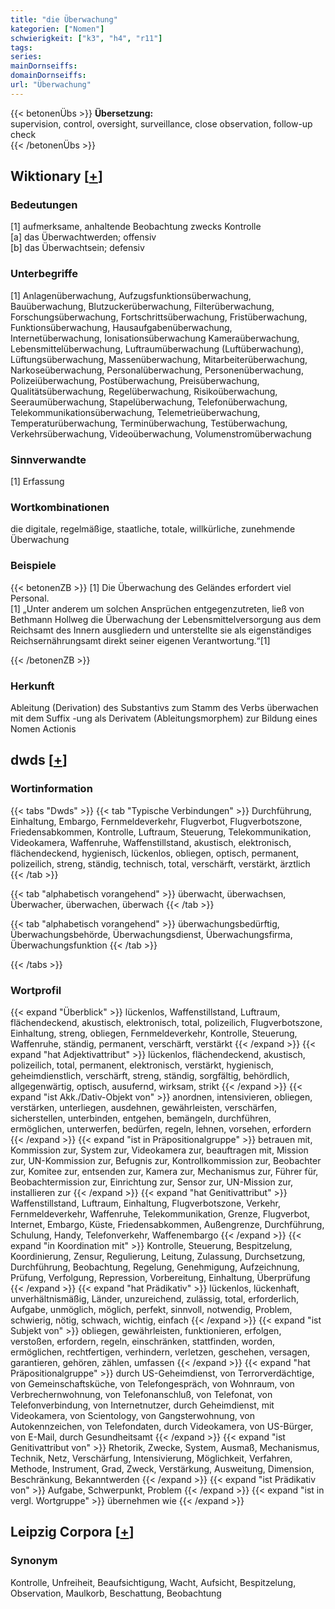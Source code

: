 ```yaml
---
title: "die Überwachung"
kategorien: ["Nomen"]
schwierigkeit: ["k3", "h4", "r11"]
tags:
series:
mainDornseiffs:
domainDornseiffs:
url: "Überwachung"
---
```


{{< betonenÜbs >}}
**Übersetzung:**  
supervision, control, oversight, surveillance, close observation, follow-up check  
{{< /betonenÜbs >}}

## Wiktionary [[+](https://de.wiktionary.org/wiki/Überwachung)]

### Bedeutungen
[1] aufmerksame, anhaltende Beobachtung zwecks Kontrolle  
[a] das Überwachtwerden; offensiv  
[b] das Überwachtsein; defensiv  

### Unterbegriffe
[1] Anlagenüberwachung, Aufzugsfunktionsüberwachung, Bauüberwachung, Blutzuckerüberwachung, Filterüberwachung, Forschungsüberwachung, Fortschrittsüberwachung, Fristüberwachung, Funktionsüberwachung, Hausaufgabenüberwachung, Internetüberwachung, Ionisationsüberwachung Kameraüberwachung, Lebensmittelüberwachung, Luftraumüberwachung (Luftüberwachung), Lüftungsüberwachung, Massenüberwachung, Mitarbeiterüberwachung, Narkoseüberwachung, Personalüberwachung, Personenüberwachung, Polizeiüberwachung, Postüberwachung, Preisüberwachung, Qualitätsüberwachung, Regelüberwachung, Risikoüberwachung, Seeraumüberwachung, Stapelüberwachung, Telefonüberwachung, Telekommunikationsüberwachung, Telemetrieüberwachung, Temperaturüberwachung, Terminüberwachung, Testüberwachung, Verkehrsüberwachung, Videoüberwachung, Volumenstromüberwachung  

### Sinnverwandte
[1] Erfassung  

### Wortkombinationen
die digitale, regelmäßige, staatliche, totale, willkürliche, zunehmende Überwachung  

### Beispiele
{{< betonenZB >}}
[1] Die Überwachung des Geländes erfordert viel Personal.  
[1] „Unter anderem um solchen Ansprüchen entgegenzutreten, ließ von Bethmann Hollweg die Überwachung der Lebensmittelversorgung aus dem Reichsamt des Innern ausgliedern und unterstellte sie als eigenständiges Reichsernährungsamt direkt seiner eigenen Verantwortung.“[1]  

{{< /betonenZB >}}
### Herkunft
Ableitung (Derivation) des Substantivs zum Stamm des Verbs überwachen mit dem Suffix -ung als Derivatem (Ableitungsmorphem) zur Bildung eines Nomen Actionis  



## dwds [[+](https://www.dwds.de/wb/Überwachung)]

### Wortinformation
{{< tabs "Dwds" >}}
{{< tab "Typische Verbindungen" >}}
Durchführung, Einhaltung, Embargo, Fernmeldeverkehr, Flugverbot, Flugverbotszone, Friedensabkommen, Kontrolle, Luftraum, Steuerung, Telekommunikation, Videokamera, Waffenruhe, Waffenstillstand, akustisch, elektronisch, flächendeckend, hygienisch, lückenlos, obliegen, optisch, permanent, polizeilich, streng, ständig, technisch, total, verschärft, verstärkt, ärztlich
{{< /tab >}}

{{< tab "alphabetisch vorangehend" >}}
überwacht, überwachsen, Überwacher, überwachen, überwach
{{< /tab >}}

{{< tab "alphabetisch vorangehend" >}}
überwachungsbedürftig, Überwachungsbehörde, Überwachungsdienst, Überwachungsfirma, Überwachungsfunktion
{{< /tab >}}

{{< /tabs >}}

### Wortprofil
{{< expand "Überblick" >}} lückenlos, Waffenstillstand, Luftraum, flächendeckend, akustisch, elektronisch, total, polizeilich, Flugverbotszone, Einhaltung, streng, obliegen, Fernmeldeverkehr, Kontrolle, Steuerung, Waffenruhe, ständig, permanent, verschärft, verstärkt {{< /expand >}}
{{< expand "hat Adjektivattribut" >}} lückenlos, flächendeckend, akustisch, polizeilich, total, permanent, elektronisch, verstärkt, hygienisch, geheimdienstlich, verschärft, streng, ständig, sorgfältig, behördlich, allgegenwärtig, optisch, ausufernd, wirksam, strikt {{< /expand >}}
{{< expand "ist Akk./Dativ-Objekt von" >}} anordnen, intensivieren, obliegen, verstärken, unterliegen, ausdehnen, gewährleisten, verschärfen, sicherstellen, unterbinden, entgehen, bemängeln, durchführen, ermöglichen, unterwerfen, bedürfen, regeln, lehnen, vorsehen, erfordern {{< /expand >}}
{{< expand "ist in Präpositionalgruppe" >}} betrauen mit, Kommission zur, System zur, Videokamera zur, beauftragen mit, Mission zur, UN-Kommission zur, Befugnis zur, Kontrollkommission zur, Beobachter zur, Komitee zur, entsenden zur, Kamera zur, Mechanismus zur, Führer für, Beobachtermission zur, Einrichtung zur, Sensor zur, UN-Mission zur, installieren zur {{< /expand >}}
{{< expand "hat Genitivattribut" >}} Waffenstillstand, Luftraum, Einhaltung, Flugverbotszone, Verkehr, Fernmeldeverkehr, Waffenruhe, Telekommunikation, Grenze, Flugverbot, Internet, Embargo, Küste, Friedensabkommen, Außengrenze, Durchführung, Schulung, Handy, Telefonverkehr, Waffenembargo {{< /expand >}}
{{< expand "in Koordination mit" >}} Kontrolle, Steuerung, Bespitzelung, Koordinierung, Zensur, Regulierung, Leitung, Zulassung, Durchsetzung, Durchführung, Beobachtung, Regelung, Genehmigung, Aufzeichnung, Prüfung, Verfolgung, Repression, Vorbereitung, Einhaltung, Überprüfung {{< /expand >}}
{{< expand "hat Prädikativ" >}} lückenlos, lückenhaft, unverhältnismäßig, Länder, unzureichend, zulässig, total, erforderlich, Aufgabe, unmöglich, möglich, perfekt, sinnvoll, notwendig, Problem, schwierig, nötig, schwach, wichtig, einfach {{< /expand >}}
{{< expand "ist Subjekt von" >}} obliegen, gewährleisten, funktionieren, erfolgen, verstoßen, erfordern, regeln, einschränken, stattfinden, worden, ermöglichen, rechtfertigen, verhindern, verletzen, geschehen, versagen, garantieren, gehören, zählen, umfassen {{< /expand >}}
{{< expand "hat Präpositionalgruppe" >}} durch US-Geheimdienst, von Terrorverdächtige, von Gemeinschaftsküche, von Telefongespräch, von Wohnraum, von Verbrechernwohnung, von Telefonanschluß, von Telefonat, von Telefonverbindung, von Internetnutzer, durch Geheimdienst, mit Videokamera, von Scientology, von Gangsterwohnung, von Autokennzeichen, von Telefondaten, durch Videokamera, von US-Bürger, von E-Mail, durch Gesundheitsamt {{< /expand >}}
{{< expand "ist Genitivattribut von" >}} Rhetorik, Zwecke, System, Ausmaß, Mechanismus, Technik, Netz, Verschärfung, Intensivierung, Möglichkeit, Verfahren, Methode, Instrument, Grad, Zweck, Verstärkung, Ausweitung, Dimension, Beschränkung, Bekanntwerden {{< /expand >}}
{{< expand "ist Prädikativ von" >}} Aufgabe, Schwerpunkt, Problem {{< /expand >}}
{{< expand "ist in vergl. Wortgruppe" >}} übernehmen wie {{< /expand >}}

## Leipzig Corpora [[+](https://corpora.uni-leipzig.de/en/res?word=Überwachung&corpusId=deu_newscrawl-public_2018)]


### Synonym
Kontrolle, Unfreiheit, Beaufsichtigung, Wacht, Aufsicht, Bespitzelung, Observation, Maulkorb, Beschattung, Beobachtung

